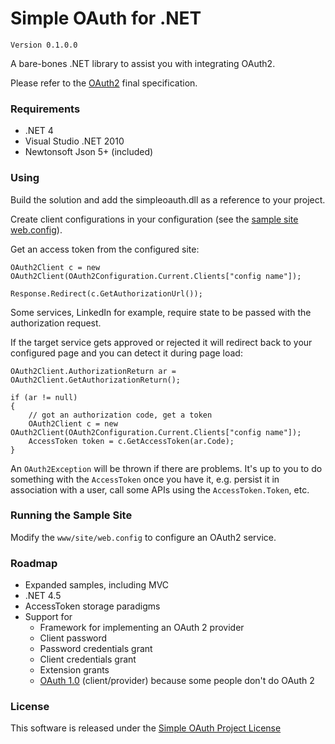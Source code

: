 ﻿# Simple OAuth for .NET

`Version 0.1.0.0`

A bare-bones .NET library to assist you with integrating OAuth2.

Please refer to the [OAuth2] final specification.

### Requirements ###

* .NET 4
* Visual Studio .NET 2010
* Newtonsoft Json 5+ (included)

### Using ###

Build the solution and add the simpleoauth.dll as a reference to your project.

Create client configurations in your configuration (see the
[sample site web.config]).

Get an access token from the configured site:

    OAuth2Client c = new OAuth2Client(OAuth2Configuration.Current.Clients["config name"]);

    Response.Redirect(c.GetAuthorizationUrl());

Some services, LinkedIn for example, require state to be passed with the
authorization request.

If the target service gets approved or rejected it will redirect back to your
configured page and you can detect it during page load:

    OAuth2Client.AuthorizationReturn ar = OAuth2Client.GetAuthorizationReturn();

    if (ar != null)
    {
        // got an authorization code, get a token
        OAuth2Client c = new OAuth2Client(OAuth2Configuration.Current.Clients["config name"]);
        AccessToken token = c.GetAccessToken(ar.Code);
    }

An `OAuth2Exception` will be thrown if there are problems.  It's up to you to
do something with the `AccessToken` once you have it, e.g. persist it in
association with a user, call some APIs using the `AccessToken.Token`, etc.

### Running the Sample Site ###

Modify the `www/site/web.config` to configure an OAuth2 service.

### Roadmap ###

* Expanded samples, including MVC
* .NET 4.5
* AccessToken storage paradigms
* Support for
  * Framework for implementing an OAuth 2 provider
  * Client password
  * Password credentials grant
  * Client credentials grant
  * Extension grants 
  * [OAuth 1.0] (client/provider) because some people don't do OAuth 2

### License ###

This software is released under the [Simple OAuth Project License]

[OAuth2]: http://tools.ietf.org/html/rfc6749
[sample site web.config]: www/site/web.config
[OAuth 1.0]: http://tools.ietf.org/html/rfc5849
[Simple OAuth Project License]: LICENSE

